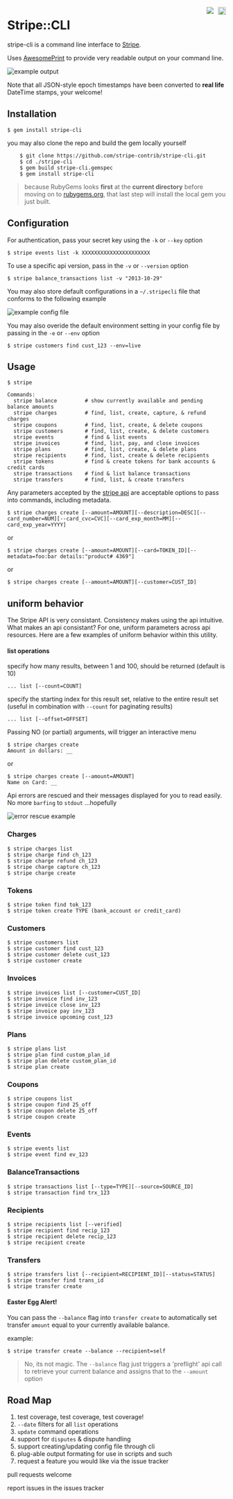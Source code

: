 <a href="http://badge.fury.io/rb/stripe-cli"><img style="float:right;" src="https://badge.fury.io/rb/stripe-cli.png" alt="Gem Version" height="18"></a>
<a href="https://codeclimate.com/repos/52773e8fc7f3a3121a004455/feed"><img style="float:right;margin-right:10px;" src="https://codeclimate.com/repos/52773e8fc7f3a3121a004455/badges/67e5d04281479d6f8cb3/gpa.png"></a>
# Stripe::CLI
stripe-cli is a command line interface to [Stripe](https://stripe.com).

Uses [AwesomePrint](https://github.com/michaeldv/awesome_print) to provide very readable output on your command line.

![example output](./output.png)

Note that all JSON-style epoch timestamps have been converted to **real life** DateTime stamps, your welcome!

## Installation

    $ gem install stripe-cli



you may also clone the repo and build the gem locally yourself

        $ git clone https://github.com/stripe-contrib/stripe-cli.git
        $ cd ./stripe-cli
        $ gem build stripe-cli.gemspec
        $ gem install stripe-cli

> because RubyGems looks **first** at the **current directory** before moving on to [rubygems.org](https://rubygems.org),  that last step will install the local gem you just built.



## Configuration

For authentication, pass your secret key using the `-k` or `--key` option

    $ stripe events list -k XXXXXXXXXXXXXXXXXXXXXX

To use a specific api version, pass in the `-v` or `--version` option

    $ stripe balance_transactions list -v "2013-10-29"

You may also store default configurations in a `~/.stripecli` file that conforms to the following example

![example config file](./example.png)

You may also overide the default environment setting in your config file by passing in the `-e` or `--env` option

    $ stripe customers find cust_123 --env=live

## Usage

    $ stripe

    Commands:
      stripe balance         # show currently available and pending balance amounts
      stripe charges         # find, list, create, capture, & refund charges
      stripe coupons         # find, list, create, & delete coupons
      stripe customers       # find, list, create, & delete customers
      stripe events          # find & list events
      stripe invoices        # find, list, pay, and close invoices
      stripe plans           # find, list, create, & delete plans
      stripe recipients      # find, list, create & delete recipients
      stripe tokens          # find & create tokens for bank accounts & credit cards
      stripe transactions    # find & list balance transactions
      stripe transfers       # find, list, & create transfers


Any parameters accepted by the [stripe api](https://stripe.com/docs/api) are acceptable options to pass into commands, including metadata.

    $ stripe charges create [--amount=AMOUNT][--description=DESC][--card_number=NUM][--card_cvc=CVC][--card_exp_month=MM][--card_exp_year=YYYY]

or

    $ stripe charges create [--amount=AMOUNT][--card=TOKEN_ID][--metadata=foo:bar details:"product# 4369"]

or

    $ stripe charges create [--amount=AMOUNT][--customer=CUST_ID]

## uniform behavior

The Stripe API is very consistant. Consistency makes using the api intuitive. What makes an api consistant? For one, uniform parameters across api resources. Here are a few examples of uniform behavior within this utility.

#### list operations

specify how many results, between 1 and 100, should be returned (default is 10)

    ... list [--count=COUNT]

specify the starting index for this result set, relative to the entire result set (useful in combination with `--count` for paginating results)

    ... list [--offset=OFFSET]

Passing NO (or partial) arguments, will trigger an interactive menu

    $ stripe charges create
    Amount in dollars: __

or

    $ stripe charges create [--amount=AMOUNT]
    Name on Card: __

Api errors are rescued and their messages displayed for you to read easily.  No more `barfing` to `stdout`  ...hopefully

![error rescue example](./error_message_display.png)

### Charges

    $ stripe charges list
    $ stripe charge find ch_123
    $ stripe charge refund ch_123
    $ stripe charge capture ch_123
    $ stripe charge create

### Tokens

    $ stripe token find tok_123
    $ stripe token create TYPE (bank_account or credit_card)

### Customers

    $ stripe customers list
    $ stripe customer find cust_123
    $ stripe customer delete cust_123
    $ stripe customer create

### Invoices

    $ stripe invoices list [--customer=CUST_ID]
    $ stripe invoice find inv_123
    $ stripe invoice close inv_123
    $ stripe invoice pay inv_123
    $ stripe invoice upcoming cust_123

### Plans

    $ stripe plans list
    $ stripe plan find custom_plan_id
    $ stripe plan delete custom_plan_id
    $ stripe plan create

### Coupons

    $ stripe coupons list
    $ stripe coupon find 25_off
    $ stripe coupon delete 25_off
    $ stripe coupon create

### Events

    $ stripe events list
    $ stripe event find ev_123

### BalanceTransactions

    $ stripe transactions list [--type=TYPE][--source=SOURCE_ID]
    $ stripe transaction find trx_123

### Recipients

    $ stripe recipients list [--verified]
    $ stripe recipient find recip_123
    $ stripe recipient delete recip_123
    $ stripe recipient create

### Transfers

    $ stripe transfers list [--recipient=RECIPIENT_ID][--status=STATUS]
    $ stripe transfer find trans_id
    $ stripe transfer create

#### Easter Egg Alert!

You can pass the `--balance` flag into `transfer create` to automatically set transfer `amount` equal to your currently available balance.

example:

    $ stripe transfer create --balance --recipient=self

> No, its not magic.  The `--balance` flag just triggers a 'preflight' api call to retrieve your current balance and assigns that to the `--amount` option

## Road Map

1. test coverage, test coverage, test coverage!
1. `--date` filters for all `list` operations
1. `update` command operations
1. support for `disputes` & dispute handling
1. support creating/updating config file through cli
1. plug-able output formating for use in scripts and such
1. request a feature you would like via the issue tracker


pull requests welcome

report issues in the issues tracker